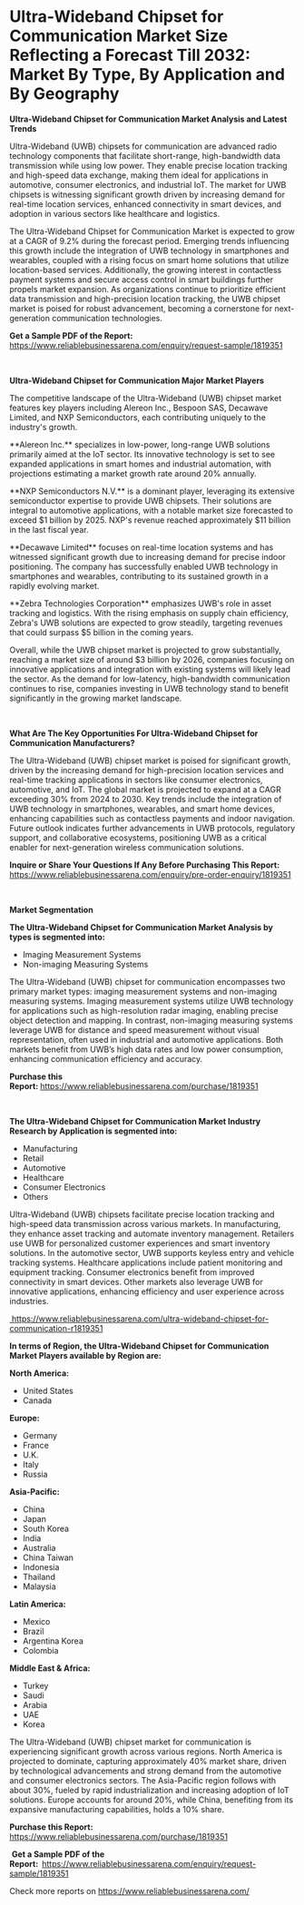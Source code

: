 <p><h1>Ultra-Wideband Chipset for Communication Market Size Reflecting a Forecast Till 2032: Market By Type, By Application and By Geography</h1></p><p><strong>Ultra-Wideband Chipset for Communication Market Analysis and Latest Trends</strong></p>
<p><p>Ultra-Wideband (UWB) chipsets for communication are advanced radio technology components that facilitate short-range, high-bandwidth data transmission while using low power. They enable precise location tracking and high-speed data exchange, making them ideal for applications in automotive, consumer electronics, and industrial IoT. The market for UWB chipsets is witnessing significant growth driven by increasing demand for real-time location services, enhanced connectivity in smart devices, and adoption in various sectors like healthcare and logistics.</p><p>The Ultra-Wideband Chipset for Communication Market is expected to grow at a CAGR of 9.2% during the forecast period. Emerging trends influencing this growth include the integration of UWB technology in smartphones and wearables, coupled with a rising focus on smart home solutions that utilize location-based services. Additionally, the growing interest in contactless payment systems and secure access control in smart buildings further propels market expansion. As organizations continue to prioritize efficient data transmission and high-precision location tracking, the UWB chipset market is poised for robust advancement, becoming a cornerstone for next-generation communication technologies.</p></p>
<p><strong>Get a Sample PDF of the Report:&nbsp;</strong> <a href="https://www.reliablebusinessarena.com/enquiry/request-sample/1819351?utm_campaign=2324&utm_medium=2&utm_source=Github&utm_content=ia&utm_term=13022025&utm_id=ultra-wideband-chipset-for-communication">https://www.reliablebusinessarena.com/enquiry/request-sample/1819351</a></p>
<p>&nbsp;</p>
<p><strong>Ultra-Wideband Chipset for Communication Major Market Players</strong></p>
<p><p>The competitive landscape of the Ultra-Wideband (UWB) chipset market features key players including Alereon Inc., Bespoon SAS, Decawave Limited, and NXP Semiconductors, each contributing uniquely to the industry's growth.</p><p>**Alereon Inc.** specializes in low-power, long-range UWB solutions primarily aimed at the IoT sector. Its innovative technology is set to see expanded applications in smart homes and industrial automation, with projections estimating a market growth rate around 20% annually.</p><p>**NXP Semiconductors N.V.** is a dominant player, leveraging its extensive semiconductor expertise to provide UWB chipsets. Their solutions are integral to automotive applications, with a notable market size forecasted to exceed $1 billion by 2025. NXP's revenue reached approximately $11 billion in the last fiscal year.</p><p>**Decawave Limited** focuses on real-time location systems and has witnessed significant growth due to increasing demand for precise indoor positioning. The company has successfully enabled UWB technology in smartphones and wearables, contributing to its sustained growth in a rapidly evolving market.</p><p>**Zebra Technologies Corporation** emphasizes UWB's role in asset tracking and logistics. With the rising emphasis on supply chain efficiency, Zebra's UWB solutions are expected to grow steadily, targeting revenues that could surpass $5 billion in the coming years.</p><p>Overall, while the UWB chipset market is projected to grow substantially, reaching a market size of around $3 billion by 2026, companies focusing on innovative applications and integration with existing systems will likely lead the sector. As the demand for low-latency, high-bandwidth communication continues to rise, companies investing in UWB technology stand to benefit significantly in the growing market landscape.</p></p>
<p>&nbsp;</p>
<p><strong>What Are The Key Opportunities For Ultra-Wideband Chipset for Communication Manufacturers?</strong></p>
<p><p>The Ultra-Wideband (UWB) chipset market is poised for significant growth, driven by the increasing demand for high-precision location services and real-time tracking applications in sectors like consumer electronics, automotive, and IoT. The global market is projected to expand at a CAGR exceeding 30% from 2024 to 2030. Key trends include the integration of UWB technology in smartphones, wearables, and smart home devices, enhancing capabilities such as contactless payments and indoor navigation. Future outlook indicates further advancements in UWB protocols, regulatory support, and collaborative ecosystems, positioning UWB as a critical enabler for next-generation wireless communication solutions.</p></p>
<p><strong>Inquire or Share Your Questions If Any Before Purchasing This Report:</strong> <a href="https://www.reliablebusinessarena.com/enquiry/pre-order-enquiry/1819351?utm_campaign=2324&utm_medium=2&utm_source=Github&utm_content=ia&utm_term=13022025&utm_id=ultra-wideband-chipset-for-communication">https://www.reliablebusinessarena.com/enquiry/pre-order-enquiry/1819351</a></p>
<p>&nbsp;</p>
<p><strong>Market Segmentation</strong></p>
<p><strong>The Ultra-Wideband Chipset for Communication Market Analysis by types is segmented into:</strong></p>
<p><ul><li>Imaging Measurement Systems</li><li>Non-imaging Measuring Systems</li></ul></p>
<p><p>The Ultra-Wideband (UWB) chipset for communication encompasses two primary market types: imaging measurement systems and non-imaging measuring systems. Imaging measurement systems utilize UWB technology for applications such as high-resolution radar imaging, enabling precise object detection and mapping. In contrast, non-imaging measuring systems leverage UWB for distance and speed measurement without visual representation, often used in industrial and automotive applications. Both markets benefit from UWB’s high data rates and low power consumption, enhancing communication efficiency and accuracy.</p></p>
<p><strong>Purchase this Report:&nbsp;</strong><a href="https://www.reliablebusinessarena.com/purchase/1819351?utm_campaign=2324&utm_medium=2&utm_source=Github&utm_content=ia&utm_term=13022025&utm_id=ultra-wideband-chipset-for-communication">https://www.reliablebusinessarena.com/purchase/1819351</a></p>
<p>&nbsp;</p>
<p><strong>The Ultra-Wideband Chipset for Communication Market Industry Research by Application is segmented into:</strong></p>
<p><ul><li>Manufacturing</li><li>Retail</li><li>Automotive</li><li>Healthcare</li><li>Consumer Electronics</li><li>Others</li></ul></p>
<p><p>Ultra-Wideband (UWB) chipsets facilitate precise location tracking and high-speed data transmission across various markets. In manufacturing, they enhance asset tracking and automate inventory management. Retailers use UWB for personalized customer experiences and smart inventory solutions. In the automotive sector, UWB supports keyless entry and vehicle tracking systems. Healthcare applications include patient monitoring and equipment tracking. Consumer electronics benefit from improved connectivity in smart devices. Other markets also leverage UWB for innovative applications, enhancing efficiency and user experience across industries.</p></p>
<p><a href="https://www.reliablebusinessarena.com/ultra-wideband-chipset-for-communication-r1819351?utm_campaign=2324&utm_medium=2&utm_source=Github&utm_content=ia&utm_term=13022025&utm_id=ultra-wideband-chipset-for-communication">&nbsp;https://www.reliablebusinessarena.com/ultra-wideband-chipset-for-communication-r1819351</a></p>
<p><strong>In terms of Region, the Ultra-Wideband Chipset for Communication Market Players available by Region are:</strong></p>
<p>
    <p> <strong> North America: </strong>
        <ul>
            <li>United States</li>
            <li>Canada</li>
        </ul>
        </p> 
    <p> <strong> Europe: </strong>
        <ul>
            <li>Germany</li>
            <li>France</li>
            <li>U.K.</li>
            <li>Italy</li>
            <li>Russia</li>
        </ul>
        </p> 
    <p> <strong> Asia-Pacific: </strong>
        <ul>
            <li>China</li>
            <li>Japan</li>
            <li>South Korea</li>
            <li>India</li>
            <li>Australia</li>
            <li>China Taiwan</li>
            <li>Indonesia</li>
            <li>Thailand</li>
            <li>Malaysia</li>
        </ul>
        </p> 
    <p> <strong> Latin America: </strong>
        <ul>
            <li>Mexico</li>
            <li>Brazil</li>
            <li>Argentina Korea</li>
            <li>Colombia</li>
        </ul>
        </p> 
    <p> <strong> Middle East & Africa: </strong>
        <ul>
            <li>Turkey</li>
            <li>Saudi</li>
            <li>Arabia</li>
            <li>UAE</li>
            <li>Korea</li>
        </ul>
    </p>
    </p>
<p><p>The Ultra-Wideband (UWB) chipset market for communication is experiencing significant growth across various regions. North America is projected to dominate, capturing approximately 40% market share, driven by technological advancements and strong demand from the automotive and consumer electronics sectors. The Asia-Pacific region follows with about 30%, fueled by rapid industrialization and increasing adoption of IoT solutions. Europe accounts for around 20%, while China, benefiting from its expansive manufacturing capabilities, holds a 10% share.</p></p>
<p><strong>Purchase this Report: </strong><a href="https://www.reliablebusinessarena.com/purchase/1819351?utm_campaign=2324&utm_medium=2&utm_source=Github&utm_content=ia&utm_term=13022025&utm_id=ultra-wideband-chipset-for-communication">https://www.reliablebusinessarena.com/purchase/1819351</a></p>
<p>&nbsp;<strong>Get a Sample PDF of the Report:&nbsp;&nbsp;</strong><a href="https://www.reliablebusinessarena.com/enquiry/request-sample/1819351?utm_campaign=2324&utm_medium=2&utm_source=Github&utm_content=ia&utm_term=13022025&utm_id=ultra-wideband-chipset-for-communication">https://www.reliablebusinessarena.com/enquiry/request-sample/1819351</a></p>
<p><strong></strong></p>
<p>Check more reports on <a href="https://www.reliablebusinessarena.com/?utm_campaign=2324&utm_medium=2&utm_source=Github&utm_content=ia&utm_term=13022025&utm_id=ultra-wideband-chipset-for-communication">https://www.reliablebusinessarena.com/</a></p>